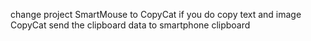 change project SmartMouse to CopyCat
if you do copy text and image CopyCat send the clipboard data to smartphone clipboard

